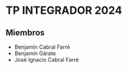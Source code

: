 # TP INTEGRADOR 2024

## Miembros
- Benjamín Cabral Farré
- Benjamín Gárate
- José Ignacio Cabral Farré

